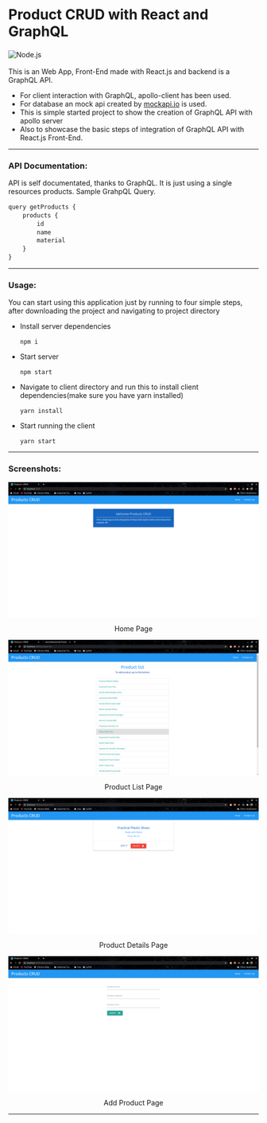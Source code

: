 # Product CRUD with React and GraphQL
<img align="center" alt="Node.js"  src="https://miro.medium.com/max/700/1*h_Kc9crv8XjnfwXMXVMlug.png" />
<br />
<br />
This is an Web App, Front-End made with React.js and backend is a GraphQL API.

- For client interaction with GraphQL, apollo-client has been used.
- For database an mock api created by [mockapi.io](https://www.mockapi.io/) is used.
- This is simple started project to show the creation of GraphQL API with apollo server
- Also to showcase the basic steps of integration of GraphQL API with React.js Front-End. 
---
### API Documentation: 

API is self documentated, thanks to GraphQL. It is just using a single resources products. Sample GrahpQL Query.

```js
query getProducts {
	products {
		id
		name
		material
	}
}
```
---
### Usage:

You can start using this application just by running to four simple steps, after downloading the project and navigating to project directory

- Install server dependencies
	```
	npm i
	```
- Start server
	```
	npm start
	```
- Navigate to client directory and run this to install client dependencies(make sure you have yarn installed)
	```
	yarn install
	```
- Start running the client
	```
	yarn start
	```
---
### Screenshots:
<img align="center" alt="Node.js"  src="./img/home.png" />
<p align="center">Home Page</p>
<img align="center" alt="Node.js"  src="./img/product-list.png" />
<p align="center">Product List Page</p>
<img align="center" alt="Node.js"  src="./img/product-details.png" />
<p align="center">Product Details Page</p>
<img align="center" alt="Node.js"  src="./img/add-product.png" />
<p align="center">Add Product Page</p>

----

